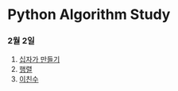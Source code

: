 # Python Algorithm Study

### 2월 2일

1. [십자가 만들기](https://www.acmicpc.net/problem/16924)
2. [행렬](https://www.acmicpc.net/problem/1080)
3. [이친수](https://www.acmicpc.net/problem/2193)
